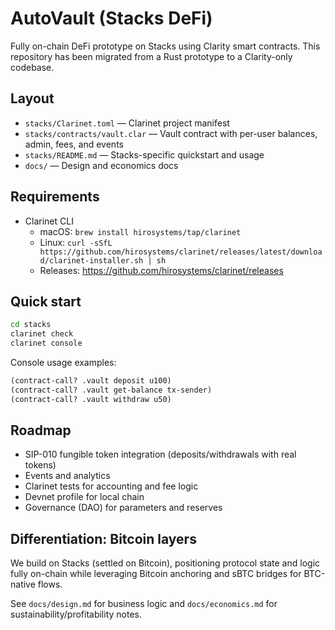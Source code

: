 # AutoVault (Stacks DeFi)

Fully on-chain DeFi prototype on Stacks using Clarity smart contracts. This repository has been migrated from a Rust prototype to a Clarity-only codebase.

## Layout

- `stacks/Clarinet.toml` — Clarinet project manifest
- `stacks/contracts/vault.clar` — Vault contract with per-user balances, admin, fees, and events
- `stacks/README.md` — Stacks-specific quickstart and usage
- `docs/` — Design and economics docs

## Requirements

- Clarinet CLI
  - macOS: `brew install hirosystems/tap/clarinet`
  - Linux: `curl -sSfL https://github.com/hirosystems/clarinet/releases/latest/download/clarinet-installer.sh | sh`
  - Releases: https://github.com/hirosystems/clarinet/releases

## Quick start

```bash
cd stacks
clarinet check
clarinet console
```

Console usage examples:

```clj
(contract-call? .vault deposit u100)
(contract-call? .vault get-balance tx-sender)
(contract-call? .vault withdraw u50)
```

## Roadmap

- SIP-010 fungible token integration (deposits/withdrawals with real tokens)
- Events and analytics
- Clarinet tests for accounting and fee logic
- Devnet profile for local chain
- Governance (DAO) for parameters and reserves

## Differentiation: Bitcoin layers

We build on Stacks (settled on Bitcoin), positioning protocol state and logic fully on-chain while leveraging Bitcoin anchoring and sBTC bridges for BTC-native flows.

See `docs/design.md` for business logic and `docs/economics.md` for sustainability/profitability notes.
